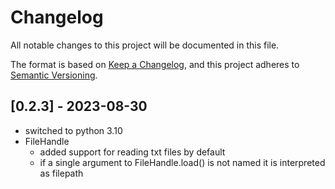 # Changelog

All notable changes to this project will be documented in this file.

The format is based on [Keep a Changelog](https://keepachangelog.com/en/1.0.0/),
and this project adheres to [Semantic Versioning](https://semver.org/spec/v2.0.0.html).

## [0.2.3] - 2023-08-30
- switched to python 3.10
- FileHandle
  - added support for reading txt files by default
  - if a single argument to FileHandle.load() is not named it is interpreted as filepath 

